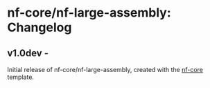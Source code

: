 # nf-core/nf-large-assembly: Changelog

## v1.0dev - <date>
Initial release of nf-core/nf-large-assembly, created with the [nf-core](http://nf-co.re/) template.

